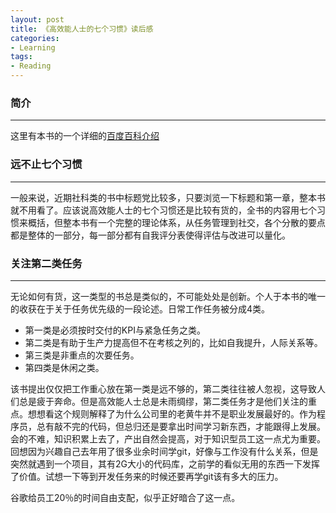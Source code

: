 ```yaml
---
layout: post
title: 《高效能人士的七个习惯》读后感
categories:
- Learning
tags:
- Reading
---
```


### 简介
-----------
这里有本书的一个详细的[百度百科介绍](http://baike.baidu.com/link?url=zBc7rQB2Us-Z2tuFvTaxdsasSSoWuRwyXynXJbEegTGIprxJC6ruWaYZGNMg83gy)

### 远不止七个习惯
-------------
一般来说，近期社科类的书中标题党比较多，只要浏览一下标题和第一章，整本书就不用看了。应该说高效能人士的七个习惯还是比较有货的，全书的内容用七个习惯来概括，但整本书有一个完整的理论体系，从任务管理到社交，各个分散的要点都是整体的一部分，每一部分都有自我评分表使得评估与改进可以量化。

### 关注第二类任务
--------------
无论如何有货，这一类型的书总是类似的，不可能处处是创新。个人于本书的唯一的收获在于关于任务优先级的一段论述。日常工作任务被分成4类。

* 第一类是必须按时交付的KPI与紧急任务之类。
* 第二类是有助于生产力提高但不在考核之列的，比如自我提升，人际关系等。
* 第三类是非重点的次要任务。
* 第四类是休闲之类。

该书提出仅仅把工作重心放在第一类是远不够的，第二类往往被人忽视，这导致人们总是疲于奔命。但是高效能人士总是未雨绸缪，第二类任务才是他们关注的重点。想想看这个规则解释了为什么公司里的老黄牛并不是职业发展最好的。作为程序员，总有敲不完的代码，但总归还是要拿出时间学习新东西，才能跟得上发展。会的不难，知识积累上去了，产出自然会提高，对于知识型员工这一点尤为重要。回想因为兴趣自己去年用了很多业余时间学git，好像与工作没有什么关系，但是突然就遇到一个项目，其有2G大小的代码库，之前学的看似无用的东西一下发挥了价值。试想一下等到开发任务来的时候还要再学git该有多大的压力。

谷歌给员工20％的时间自由支配，似乎正好暗合了这一点。